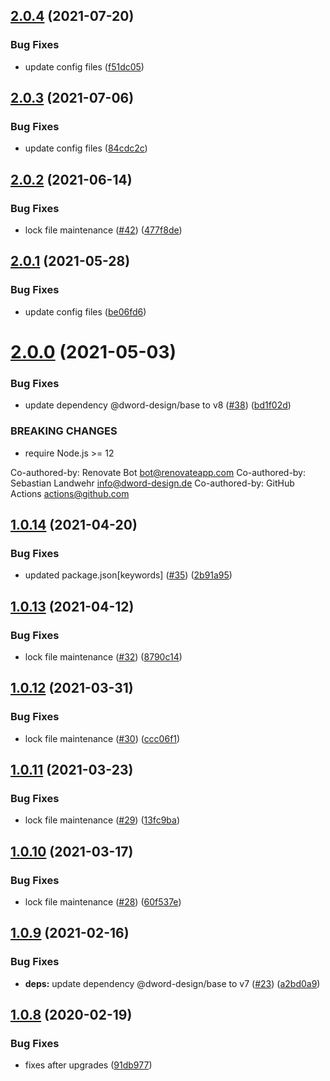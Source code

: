 ## [2.0.4](https://github.com/dword-design/package-name-regex/compare/v2.0.3...v2.0.4) (2021-07-20)


### Bug Fixes

* update config files ([f51dc05](https://github.com/dword-design/package-name-regex/commit/f51dc05f4ebb7d8c6ccee726f280371f6ed27fff))

## [2.0.3](https://github.com/dword-design/package-name-regex/compare/v2.0.2...v2.0.3) (2021-07-06)


### Bug Fixes

* update config files ([84cdc2c](https://github.com/dword-design/package-name-regex/commit/84cdc2c177146bf1b843a05e403b621e9aa8bbd2))

## [2.0.2](https://github.com/dword-design/package-name-regex/compare/v2.0.1...v2.0.2) (2021-06-14)


### Bug Fixes

* lock file maintenance ([#42](https://github.com/dword-design/package-name-regex/issues/42)) ([477f8de](https://github.com/dword-design/package-name-regex/commit/477f8ded1cf6189cafc8d79d7ddddc8332ac88ee))

## [2.0.1](https://github.com/dword-design/package-name-regex/compare/v2.0.0...v2.0.1) (2021-05-28)


### Bug Fixes

* update config files ([be06fd6](https://github.com/dword-design/package-name-regex/commit/be06fd64396cae7e7e224a598385798812b24f31))

# [2.0.0](https://github.com/dword-design/package-name-regex/compare/v1.0.14...v2.0.0) (2021-05-03)


### Bug Fixes

* update dependency @dword-design/base to v8 ([#38](https://github.com/dword-design/package-name-regex/issues/38)) ([bd1f02d](https://github.com/dword-design/package-name-regex/commit/bd1f02d043fa745fb83665d0d53680aec91bf407))


### BREAKING CHANGES

* require Node.js >= 12

Co-authored-by: Renovate Bot <bot@renovateapp.com>
Co-authored-by: Sebastian Landwehr <info@dword-design.de>
Co-authored-by: GitHub Actions <actions@github.com>

## [1.0.14](https://github.com/dword-design/package-name-regex/compare/v1.0.13...v1.0.14) (2021-04-20)


### Bug Fixes

* updated package.json[keywords] ([#35](https://github.com/dword-design/package-name-regex/issues/35)) ([2b91a95](https://github.com/dword-design/package-name-regex/commit/2b91a95fb94c8f057abdc0c24614004c6d9882be))

## [1.0.13](https://github.com/dword-design/package-name-regex/compare/v1.0.12...v1.0.13) (2021-04-12)


### Bug Fixes

* lock file maintenance ([#32](https://github.com/dword-design/package-name-regex/issues/32)) ([8790c14](https://github.com/dword-design/package-name-regex/commit/8790c14c2270ad58374d946a091c9763daf1fd0b))

## [1.0.12](https://github.com/dword-design/package-name-regex/compare/v1.0.11...v1.0.12) (2021-03-31)


### Bug Fixes

* lock file maintenance ([#30](https://github.com/dword-design/package-name-regex/issues/30)) ([ccc06f1](https://github.com/dword-design/package-name-regex/commit/ccc06f1d418e423f2f00776059c691d3d494dd36))

## [1.0.11](https://github.com/dword-design/package-name-regex/compare/v1.0.10...v1.0.11) (2021-03-23)


### Bug Fixes

* lock file maintenance ([#29](https://github.com/dword-design/package-name-regex/issues/29)) ([13fc9ba](https://github.com/dword-design/package-name-regex/commit/13fc9ba0c9e568b94d5085c680f0bf4ef5d37327))

## [1.0.10](https://github.com/dword-design/package-name-regex/compare/v1.0.9...v1.0.10) (2021-03-17)


### Bug Fixes

* lock file maintenance ([#28](https://github.com/dword-design/package-name-regex/issues/28)) ([60f537e](https://github.com/dword-design/package-name-regex/commit/60f537eba06f8092b726285e62faf11069623ddf))

## [1.0.9](https://github.com/dword-design/package-name-regex/compare/v1.0.8...v1.0.9) (2021-02-16)


### Bug Fixes

* **deps:** update dependency @dword-design/base to v7 ([#23](https://github.com/dword-design/package-name-regex/issues/23)) ([a2bd0a9](https://github.com/dword-design/package-name-regex/commit/a2bd0a9a451a309d1f73087b8eb43c1cbe6cb601))

## [1.0.8](https://github.com/dword-design/package-name-regex/compare/v1.0.7...v1.0.8) (2020-02-19)


### Bug Fixes

* fixes after upgrades ([91db977](https://github.com/dword-design/package-name-regex/commit/91db977300ccc0c5a77617892209145b1e4b7e54))
